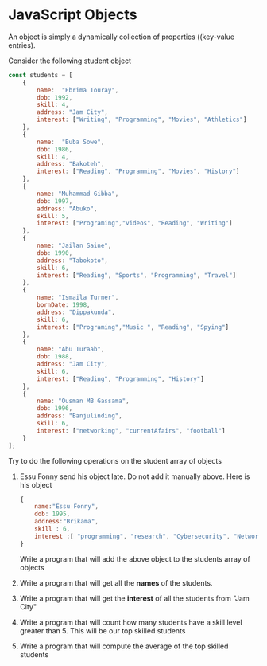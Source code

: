 # JavaScript Objects

An object is simply a dynamically collection of properties ((key-value entries).

Consider the following student object

```js
const students = [
    {
        name:  "Ebrima Touray",
        dob: 1992,
        skill: 4,
        address: "Jam City",
        interest: ["Writing", "Programming", "Movies", "Athletics"]
    },
    {
        name:  "Buba Sowe",
        dob: 1986,
        skill: 4,
        address: "Bakoteh",
        interest: ["Reading", "Programming", "Movies", "History"]
    },
    {
        name: "Muhammad Gibba",
        dob: 1997,
        address: "Abuko",
        skill: 5,
        interest: ["Programing","videos", "Reading", "Writing"]
    },
    {
        name: "Jailan Saine",
        dob: 1990,
        address: "Tabokoto",
        skill: 6,
        interest: ["Reading", "Sports", "Programming", "Travel"]
    },
    {
        name: "Ismaila Turner",
        bornDate: 1998,
        address: "Dippakunda",
        skill: 6,
        interest: ["Programing","Music ", "Reading", "Spying"]
    },
    {
        name: "Abu Turaab",
        dob: 1988,
        address: "Jam City",
        skill: 6,
        interest: ["Reading", "Programming", "History"]
    },
    {
        name: "Ousman MB Gassama",
        dob: 1996,
        address: "Banjulinding",
        skill: 6, 
        interest: ["networking", "currentAfairs", "football"]
    }    
];
```



Try to do the following operations on the student array of objects

1. Essu Fonny send his object late. Do not add it manually above. Here is his object

   ```js
   {
       name:"Essu Fonny",
       dob: 1995,
       address:"Brikama", 
       skill : 6,
       interest :[ "programming", "research", "Cybersecurity", "Networking", "computer repair", "social Engineer", "workout", "riding"]  
   }
   ```

   Write a program that will add the above object to the students array of objects

2. Write a program that will get all the **names** of the students.

3. Write a program that will get the **interest** of all the students from "Jam City"

4. Write a program that will count how many students have a skill level greater than 5. This will be our top skilled students 

5. Write a program that will compute the average of the top skilled students